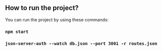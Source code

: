 ## How to run the project?

You can run the project by using these commands:

### `npm start`

### `json-server-auth --watch db.json --port 3001 -r routes.json`
